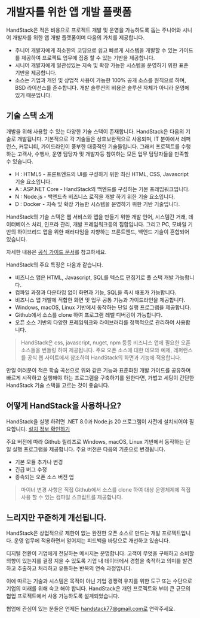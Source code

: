 # 개발자를 위한 앱 개발 플랫폼

HandStack은 적은 비용으로 프로젝트 개발 및 운영을 가능하도록 돕는 주니어와 시니어 개발자를 위한 앱 개발 플랫폼이며 다음의 가치를 제공합니다.

* 주니어 개발자에게 최소한의 코딩으로 쉽고 빠르게 시스템을 개발할 수 있는 가이드를 제공하여 프로젝트 업무에 집중 할 수 있는 기반을 제공합니다.
* 시니어 개발자에게 일관성있는 지속 및 확장 가능한 시스템을 운영하기 위한 표준 기반을 제공합니다.
* 소스는 기업과 개인 및 상업적 사용이 가능한 100% 공개 소스를 원칙으로 하며, BSD 라이선스를 준수합니다. 개발 솔루션의 비용은 솔루션 자체가 아니라 운영에 있기 때문입니다.

## 기술 스택 소개

개발을 위해 사용할 수 있는 다양한 기술 스택이 존재합니다. HandStack은 다음의 기술로 개발됩니다. 기본적으로 각 기술들은 상호보완적으로 사용되며, IT 분야에서 레퍼런스, 커뮤니티, 가이드라인이 풍부한 대중적인 기술들입니다. 그래서 프로젝트를 수행하는 고객사, 수행사, 운영 담당자 및 개발자등 참여하는 모든 업무 담당자들을 만족할 수 있습니다.

* H : HTML5 - 프론트엔드의 UI를 구성하기 위한 최신 HTML, CSS, Javascript 기술 요소입니다.
* A : ASP.NET Core - HandStack의 백엔드를 구성하는 기본 프레임워크입니다.
* N : Node.js - 백엔드측 비즈니스 로직을 개발 하기 위한 기술 요소입니다.
* D : Docker - 지속 및 확장 가능한 시스템을 운영하기 위한 기반 기술입니다.

HandStack의 기술 스택은 웹 서비스와 앱을 만들기 위한 개발 언어, 시스템간 거래, 데이터베이스 처리, 인프라 관리, 개발 프레임워크등의 집합입니다. 그리고 PC, 모바일 기반의 하이브리드 앱을 위한 패러다임을 지향하는 프론트엔드, 백엔드 기술이 혼합되어 있습니다.

자세한 내용은 [공식 가이드 문서](https://handstack.kr)를 참고하세요.

HandStack의 주요 특징은 다음과 같습니다.

* 비즈니스 앱은 HTML, Javascript, SQL를 텍스트 편집기로 풀 스택 개발 가능합니다.
* 컴파일 과정과 다운타임 없이 화면과 기능, SQL을 즉시 배포가 가능합니다.
* 비즈니스 앱 개발에 적합한 화면 및 업무 공통 기능과 가이드라인을 제공합니다.
* Windows, macOS, Linux 기반에서 동작하는 단일 실행 프로그램을 제공합니다.
* Github에서 소스를 clone 하여 프로그램 레벨 디버깅이 가능합니다.
* 오픈 소스 기반의 다양한 프레임워크와 라이브러리를 정책적으로 관리하여 사용합니다.

> HandStack은 css, javascript, nuget, npm 등등 비즈니스 앱에 필요한 오픈 소스들을 번들링 하여 제공됩니다. 주요 오픈 소스에 대한 데모와 예제, 레퍼런스를 공식 웹 사이트에서 참조하여 HandStack의 화면과 기능에 적용합니다.

만일 여러분이 적은 학습 곡선으로 위와 같은 기능과 표준화된 개발 가이드를 공유하며 빠르게 시작하고 실행해야 하는 프로그램을 구축하기를 원한다면, 가볍고 세팅이 간단한 HandStack 기술 스택을 고르는 것이 좋습니다.

## 어떻게 HandStack을 사용하나요?

HandStack을 실행 하려면 .NET 8.0과 Node.js 20 프로그램이 사전에 설치되어야 필요합니다.
[설치 정보 확인하기](https://handstack.kr/docs/startup/%EB%B9%A0%EB%A5%B8-%EC%8B%9C%EC%9E%91)

주요 버전에 따라 Github 릴리즈로 Windows, macOS, Linux 기반에서 동작하는 단일 실행 프로그램을 제공합니다. 주요 버전은 다음의 기준으로 변경됩니다.

* 기본 모듈 추가나 변경
* 긴급 버그 수정
* 종속되는 오픈 소스 버전 업

> 마이너 변경 사항은 직접 Github에서 소스를 clone 하여 대상 운영체제에 직접 사용 할 수 있는 컴파일 스크립트를 제공합니다.

## 느리지만 꾸준하게 개선됩니다.
HandStack은 상업적으로 제한이 없는 완전한 오픈 소스로 만드는 개발 프로젝트입니다. 운영 업무에 적용하면서 얻어지는 피드백을 바탕으로 개선하고 있습니다. 

디지털 전환이 기업에게 전달하는 메시지는 분명합니다. 고객이 무엇을 구매하고 소비할 의향이 있는지를 결정 지을 수 있도록 기업 내 데이터에서 경험을 축적하고 의미를 발견하고 추출하고 처리하고 유통하는 반복의 연속 과정입니다.

이에 따르는 기술과 시스템은 목적이 아닌 기업 경쟁력 유지를 위한 도구 또는 수단으로 기업의 미래를 위해 숙고 해야 합니다. HandStack은 개인 프로젝트와 부터 큰 규모의 협업 프로젝트에서 사용 가능하도록 설계되었습니다.

협업에 관심이 있는 분들은 언제든 handstack77@gmail.com로 연락주세요.